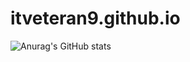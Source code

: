 # itveteran9.github.io
![Anurag's GitHub stats](https://github-readme-stats.vercel.app/api?username=anuraghazra&show_icons=true&theme=radical)
